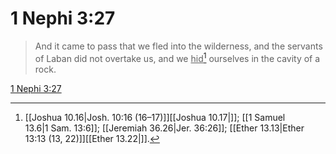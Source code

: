 # 1 Nephi 3:27

> And it came to pass that we fled into the wilderness, and the servants of Laban did not overtake us, and we <u>hid</u>[^a] ourselves in the cavity of a rock.

[1 Nephi 3:27](https://www.churchofjesuschrist.org/study/scriptures/bofm/1-ne/3?lang=eng&id=p27#p27)


[^a]: [[Joshua 10.16|Josh. 10:16 (16–17)]][[Joshua 10.17|]]; [[1 Samuel 13.6|1 Sam. 13:6]]; [[Jeremiah 36.26|Jer. 36:26]]; [[Ether 13.13|Ether 13:13 (13, 22)]][[Ether 13.22|]].  
